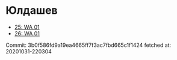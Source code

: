 # Юлдашев
- [25: WA 01](25.md)
- [26: WA 01](26.md)

Commit: 3b0f586fd9a19ea4665ff7f3ac7fbd665c1f1424
 fetched at: 20201031-220304
